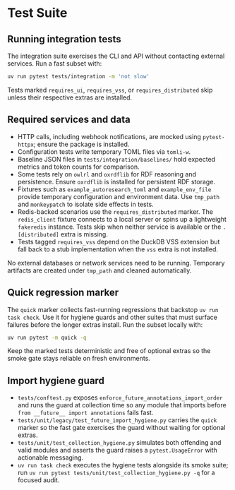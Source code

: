 # Test Suite

## Running integration tests

The integration suite exercises the CLI and API without contacting
external services. Run a fast subset with:

```bash
uv run pytest tests/integration -m 'not slow'
```

Tests marked `requires_ui`, `requires_vss`, or `requires_distributed` skip
unless their respective extras are installed.

## Required services and data

- HTTP calls, including webhook notifications, are mocked using
  `pytest-httpx`; ensure the package is installed.
- Configuration tests write temporary TOML files via `tomli-w`.
- Baseline JSON files in `tests/integration/baselines/` hold expected
  metrics and token counts for comparison.
- Some tests rely on `owlrl` and `oxrdflib` for RDF reasoning and
  persistence. Ensure `oxrdflib` is installed for persistent RDF storage.
- Fixtures such as `example_autoresearch_toml` and `example_env_file` provide
  temporary configuration and environment data. Use `tmp_path` and
  `monkeypatch` to isolate side effects in tests.
- Redis-backed scenarios use the `requires_distributed` marker. The
  `redis_client` fixture connects to a local server or spins up a
  lightweight `fakeredis` instance. Tests skip when neither service is
  available or the `.[distributed]` extra is missing.
- Tests tagged `requires_vss` depend on the DuckDB VSS extension but fall back
  to a stub implementation when the `vss` extra is not installed.

No external databases or network services need to be running. Temporary
artifacts are created under `tmp_path` and cleaned automatically.

## Quick regression marker

The `quick` marker collects fast-running regressions that backstop
`uv run task check`. Use it for hygiene guards and other suites that must
surface failures before the longer extras install. Run the subset locally
with:

```bash
uv run pytest -m quick -q
```

Keep the marked tests deterministic and free of optional extras so the
smoke gate stays reliable on fresh environments.

## Import hygiene guard

- `tests/conftest.py` exposes `enforce_future_annotations_import_order` and runs
  the guard at collection time so any module that imports before
  `from __future__ import annotations` fails fast.
- `tests/unit/legacy/test_future_import_hygiene.py` carries the `quick` marker
  so the fast gate exercises the guard without waiting for optional extras.
- `tests/unit/test_collection_hygiene.py` simulates both offending and valid
  modules and asserts the guard raises a `pytest.UsageError` with actionable
  messaging.
- `uv run task check` executes the hygiene tests alongside its smoke suite; run
  `uv run pytest tests/unit/test_collection_hygiene.py -q` for a focused audit.

